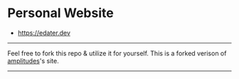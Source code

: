 # Personal Website
- https://edater.dev

---

Feel free to fork this repo & utilize it for yourself. This is a forked verison of [amplitudes](https://github.com/amplitudesxd)'s site. 

---
